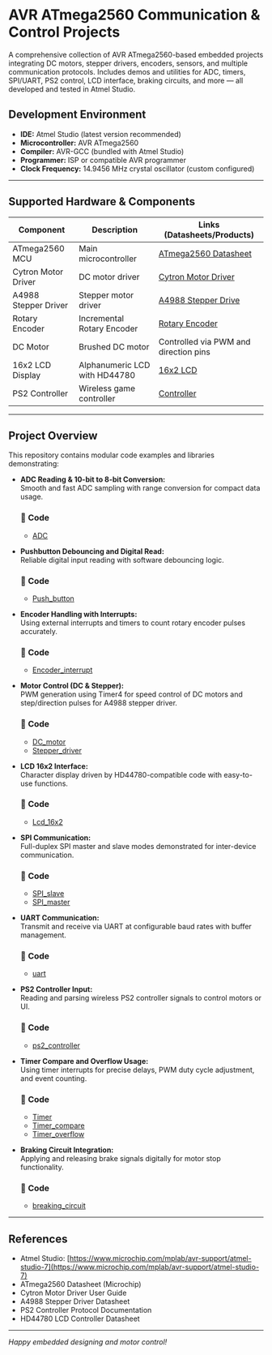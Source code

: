 # AVR ATmega2560 Communication & Control Projects

A comprehensive collection of AVR ATmega2560-based embedded projects integrating DC motors, stepper drivers, encoders, sensors, and multiple communication protocols. Includes demos and utilities for ADC, timers, SPI/UART, PS2 control, LCD interface, braking circuits, and more — all developed and tested in Atmel Studio.

## Development Environment

- **IDE:** Atmel Studio (latest version recommended)  
- **Microcontroller:** AVR ATmega2560  
- **Compiler:** AVR-GCC (bundled with Atmel Studio)  
- **Programmer:** ISP or compatible AVR programmer  
- **Clock Frequency:** 14.9456 MHz crystal oscillator (custom configured)  

---

## Supported Hardware & Components

| Component                 | Description                           | Links (Datasheets/Products)                    |
|---------------------------|-------------------------------------|------------------------------------------------------------|
| ATmega2560 MCU            | Main microcontroller                 | [ATmega2560 Datasheet](https://ww1.microchip.com/downloads/en/DeviceDoc/Atmega640-1280-1281-2560-2561_Datasheet.pdf) |
| Cytron Motor Driver       | DC motor driver                      | [Cytron Motor Driver](https://eu.robotshop.com/de/products/cytron-potentiometer-schaltersteuerung-10amp-dc-motor-driver?srsltid=AfmBOopvgcvHv9kNqUiQgqrpRmhXWerjc3NgNYDPC56cDvf13P7NfC7gG14) |
| A4988 Stepper Driver      | Stepper motor driver                 | [A4988 Stepper Drive](https://de.aliexpress.com/item/1005001621676770.html?af=2049356_1&cv=41155805&cn=46syopw9s87gsixiwdjt2q1n90nf2w55&dp=v5_46syopw9s87gsixiwdjt2q1n90nf2w55&af=2049356_1&cv=41155805&cn=46syopw9s87gsixiwdjt2q1n90nf2w55&dp=v5_46syopw9s87gsixiwdjt2q1n90nf2w55&utm_source=epn&utm_medium=cpa&utm_campaign=2049356_1&utm_content=41155805&product_id=1005001621676770&afref=&aff_fcid=fdf976ce2ee748c78c8b28746ca1b64e-1751313177294-03219-_9G57Xi&aff_fsk=_9G57Xi&aff_platform=portals-hotproduct&sk=_9G57Xi&aff_trace_key=fdf976ce2ee748c78c8b28746ca1b64e-1751313177294-03219-_9G57Xi&terminal_id=34e32124aa7c49db9ea7a9c91389e061&afSmartRedirect=y) |
| Rotary Encoder   | Incremental Rotary Encoder       | [Rotary Encoder](https://pankaj.com/wp-content/uploads/2016/03/NCP711-S_V.pdf) |
| DC Motor                  | Brushed DC motor                    | Controlled via PWM and direction pins                       |
| 16x2 LCD Display          | Alphanumeric LCD with HD44780       | [16x2 LCD](https://amzn.eu/d/g3ZN9aQ)                         |
| PS2 Controller            | Wireless game controller            | [Controller](https://amzn.eu/d/01R5jAL)                             |

---

## Project Overview

This repository contains modular code examples and libraries demonstrating:

- **ADC Reading & 10-bit to 8-bit Conversion:**  
  Smooth and fast ADC sampling with range conversion for compact data usage.
  ### 📂 Code  
  - [ADC](./01.%20ADC/ADC/main.c)

- **Pushbutton Debouncing and Digital Read:**  
  Reliable digital input reading with software debouncing logic.
  ### 📂 Code  
  - [Push_button](./02.%20Push_Button/button_module/main.c)  

- **Encoder Handling with Interrupts:**  
  Using external interrupts and timers to count rotary encoder pulses accurately.
  ### 📂 Code  
  - [Encoder_interrupt](./05.%20Drive_Encoder_Interrupt/Drive_Encoder_Interrupt/main.c)

- **Motor Control (DC & Stepper):**  
  PWM generation using Timer4 for speed control of DC motors and step/direction pulses for A4988 stepper driver.
  ### 📂 Code  
  - [DC_motor](./13.%20tb_DC_Motor/TEST%20MOTOR/main.c)
  - [Stepper_driver](./12.%20Stepper_a4988/Stepper_a4988/main.c)

- **LCD 16x2 Interface:**  
  Character display driven by HD44780-compatible code with easy-to-use functions.
  ### 📂 Code  
  - [Lcd_16x2](./07.%20LCD_16x2/LCD/main.c)  

- **SPI Communication:**  
  Full-duplex SPI master and slave modes demonstrated for inter-device communication.
  ### 📂 Code  
  - [SPI_slave](./09.%20SPI_SLAVE/SPI_SLAVE/main.c)
  - [SPI_master](./08.%20SPI_MASTER/SPI_MASTER/main.c)

- **UART Communication:**  
  Transmit and receive via UART at configurable baud rates with buffer management.
  ### 📂 Code  
  - [uart](./10.%20UART/UART/main.c)

- **PS2 Controller Input:**  
  Reading and parsing wireless PS2 controller signals to control motors or UI.
  ### 📂 Code  
  - [ps2_controller](./17.%20PS2/PS2/main.c)

- **Timer Compare and Overflow Usage:**  
  Using timer interrupts for precise delays, PWM duty cycle adjustment, and event counting.
  ### 📂 Code  
  - [Timer](./16.%20tb_Timer/timer_task/main.c)
  - [Timer_compare](./14.%20Timer_compare/Timer_compare/main.c)
  - [Timer_overflow](./15.%20Timer_Overflow/Timer_Overflow/main.c)

- **Braking Circuit Integration:**  
  Applying and releasing brake signals digitally for motor stop functionality.
  ### 📂 Code  
  - [breaking_circuit](./18.%20Breaking%20Circuit/Breaking%20Circuit/main.c)

---

## References

- Atmel Studio: [https://www.microchip.com/mplab/avr-support/atmel-studio-7](https://www.microchip.com/mplab/avr-support/atmel-studio-7)  
- ATmega2560 Datasheet (Microchip)  
- Cytron Motor Driver User Guide  
- A4988 Stepper Driver Datasheet  
- PS2 Controller Protocol Documentation  
- HD44780 LCD Controller Datasheet  

---

*Happy embedded designing and motor control!*